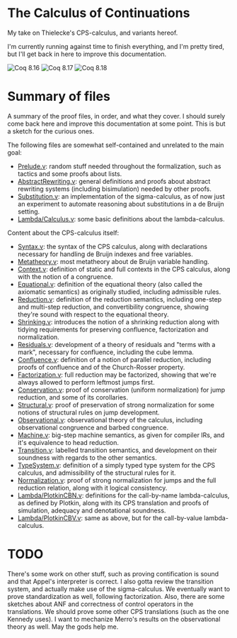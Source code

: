 # The Calculus of Continuations

My take on Thielecke's CPS-calculus, and variants hereof.

I'm currently running against time to finish everything, and I'm pretty tired,
but I'll get back in here to improve this documentation.

![Coq 8.16](https://github.com/takanuva/cps/actions/workflows/coq-8.16.yml/badge.svg)
![Coq 8.17](https://github.com/takanuva/cps/actions/workflows/coq-8.17.yml/badge.svg)
![Coq 8.18](https://github.com/takanuva/cps/actions/workflows/coq-8.18.yml/badge.svg)

# Summary of files

A summary of the proof files, in order, and what they cover. I should surely
come back here and improve this documentation at some point. This is but a
sketch for the curious ones.

The following files are somewhat self-contained and unrelated to the main goal:

- [Prelude.v](theories/Prelude.v): random stuff needed throughout the
  formalization, such as tactics and some proofs about lists.
- [AbstractRewriting.v](theories/AbstractRewriting.v): general definitions and
  proofs about abstract rewriting systems (including bisimulation) needed by
  other proofs.
- [Substitution.v](theories/Substitution.v): an implementation of the
  sigma-calculus, as of now just an experiment to automate reasoning about
  substitutions in a de Bruijn setting.
- [Lambda/Calculus.v](theories/Lambda/Calculus.v): some basic definitions about the lambda-calculus.

Content about the CPS-calculus itself:

- [Syntax.v](theories/Syntax.v): the syntax of the CPS calculus, along with
  declarations necessary for handling de Bruijn indexes and free variables.
- [Metatheory.v](theories/Metatheory.v): most metatheory about de Bruijn
  variable handling.
- [Context.v](theories/Context.v): definition of static and full contexts in the
  CPS calculus, along with the notion of a congruence.
- [Equational.v](theories/Equational.v): definition of the equational theory
  (also called the axiomatic semantics) as originally studied, including
  admissible rules.
- [Reduction.v](theories/Reduction.v): definition of the reduction semantics,
  including one-step and multi-step reduction, and convertibility congruence,
  showing they're sound with respect to the equational theory.
- [Shrinking.v](theories/Shrinking.v): introduces the notion of a shrinking
  reduction along with tidying requirements for preserving confluence,
  factorization and normalization.
- [Residuals.v](theories/Residuals.v): development of a theory of residuals and
  "terms with a mark", necessary for confluence, including the cube lemma.
- [Confluence.v](theories/Confluence.v): definition of a notion of parallel
  reduction, including proofs of confluence and of the Church-Rosser property.
- [Factorization.v](theories/Factorization.v): full reduction may be factorized,
  showing that we're always allowed to perform leftmost jumps first.
- [Conservation.v](theories/Conservation.v): proof of conservation (uniform
  normalization) for jump reduction, and some of its corollaries.
- [Structural.v](theories/Structural.v): proof of preservation of strong
  normalization for some notions of structural rules on jump development.
- [Observational.v](theories/Observational.v): observational theory of the
  calculus, including observational congruence and barbed congruence.
- [Machine.v](theories/Machine.v): big-step machine semantics, as given for
  compiler IRs, and it's equivalence to head reduction.
- [Transition.v](theories/Transition.v): labelled transition semantics, and
  development on their soundness with regards to the other semantics.
- [TypeSystem.v](theories/TypeSystem.v): definition of a simply typed type
  system for the CPS calculus, and admissibility of the structural rules for it.
- [Normalization.v](theories/Normalization.v): proof of strong normalization for
  jumps and the full reduction relation, along with it logical consistency.
- [Lambda/PlotkinCBN.v](theories/Lambda/PlotkinCBN.v): definitions for the
  call-by-name lambda-calculus, as defined by Plotkin, along with its CPS
  translation and proofs of simulation, adequacy and denotational soundness.
- [Lambda/PlotkinCBV.v](theories/Lambda/PlotkinCBV.v): same as above, but for
  the call-by-value lambda-calculus.

# TODO

There's some work on other stuff, such as proving contification is sound and
that Appel's interpreter is correct. I also gotta review the transition system,
and actually make use of the sigma-calculus. We eventually want to prove
standardization as well, following factorization. Also, there are some sketches
about ANF and correctness of control operators in the translations. We should
prove some other CPS translations (such as the one Kennedy uses). I want to
mechanize Merro's results on the observational theory as well. May the gods help
me.
